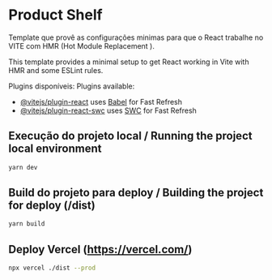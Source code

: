 # Product Shelf

Template que provê as configurações minimas para que o React trabalhe no VITE com HMR (Hot Module Replacement ).

This template provides a minimal setup to get React working in Vite with HMR and some ESLint rules.

Plugins disponíveis:
Plugins available:

- [@vitejs/plugin-react](https://github.com/vitejs/vite-plugin-react/blob/main/packages/plugin-react/README.md) uses [Babel](https://babeljs.io/) for Fast Refresh
- [@vitejs/plugin-react-swc](https://github.com/vitejs/vite-plugin-react-swc) uses [SWC](https://swc.rs/) for Fast Refresh

## Execução do projeto local / Running the project local environment

```sh
yarn dev
```

## Build do projeto para deploy / Building the project for deploy (/dist)

```sh
yarn build
```

## Deploy Vercel (https://vercel.com/)

```sh
npx vercel ./dist --prod
```
